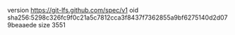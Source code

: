 version https://git-lfs.github.com/spec/v1
oid sha256:5298c326fc9f0c21a5c7812cca3f8437f7362855a9bf6275140d2d079beaaede
size 3551
